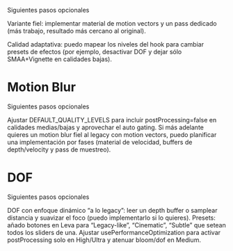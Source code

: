 Siguientes pasos opcionales

Variante fiel: implementar material de motion vectors y un pass dedicado (más trabajo, resultado más cercano al original).

Calidad adaptativa: puedo mapear los niveles del hook para cambiar presets de efectos (por ejemplo, desactivar DOF y dejar sólo SMAA+Vignette en calidades bajas).




# Motion Blur
Siguientes pasos opcionales

Ajustar DEFAULT_QUALITY_LEVELS para incluir postProcessing=false en calidades medias/bajas y aprovechar el auto gating.
Si más adelante quieres un motion blur fiel al legacy con motion vectors, puedo planificar una implementación por fases (material de velocidad, buffers de depth/velocity y pass de muestreo).


# DOF
Siguientes pasos opcionales

DOF con enfoque dinámico “a lo legacy”: leer un depth buffer o samplear distancia y suavizar el foco (puedo implementarlo si lo quieres).
Presets: añado botones en Leva para “Legacy-like”, “Cinematic”, “Subtle” que setean todos los sliders de una.
Ajustar usePerformanceOptimization para activar postProcessing solo en High/Ultra y atenuar bloom/dof en Medium.